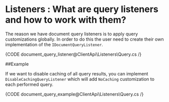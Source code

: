 # Listeners : What are query listeners and how to work with them?

The reason we have document query listeners is to apply query customizations globally. In order to do this the user need to create their own implementation of the `IDocumentQueryListener`.

{CODE document_query_listener@ClientApi\Listeners\Query.cs /}

##Example

If we want to disable caching of all query results, you can implement `DisableCachingQueryListener` which will add `NoCaching` customization to each performed query.

{CODE document_query_example@ClientApi\Listeners\Query.cs /}